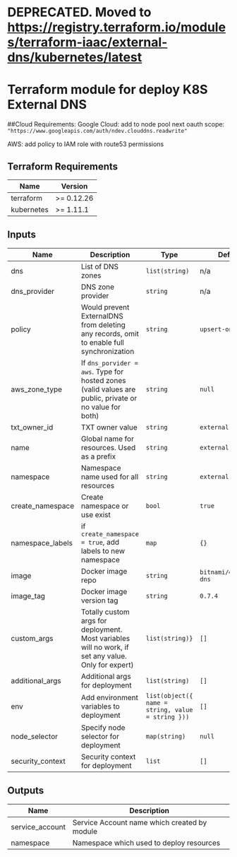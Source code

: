 # DEPRECATED. Moved to https://registry.terraform.io/modules/terraform-iaac/external-dns/kubernetes/latest

# Terraform module for deploy K8S External DNS

##Cloud Requirements: 
Google Cloud: add to node pool next oauth scope: `"https://www.googleapis.com/auth/ndev.clouddns.readwrite"`

AWS: add policy to IAM role with route53 permissions
   
## Terraform Requirements

| Name | Version |
|------|---------|
| terraform | >= 0.12.26 |
| kubernetes | >= 1.11.1 |


## Inputs

| Name | Description | Type | Default | Required |
|------|-------------|------|---------|:--------:|
| dns | List of DNS zones | `list(string)` | n/a | yes |
| dns_provider | DNS zone provider | `string` | n/a | yes |
| policy | Would prevent ExternalDNS from deleting any records, omit to enable full synchronization | `string` | `upsert-only` | no |
| aws_zone_type | If `dns_porvider = aws`. Type for hosted zones (valid values are public, private or no value for both) | `string` | `null` | no |
| txt_owner_id | TXT owner value | `string` | `external-dns` | no |
| name | Global name for resources. Used as a prefix | `string` | `external-dns` | no |
| namespace | Namespace name used for all resources | `string` | `external-dns` | no |
| create_namespace | Create namespace or use exist | `bool` | `true` | no |
| namespace_labels | if `create_namespace = true`, add labels to new namespace | `map` | `{}` | no |
| image | Docker image repo | `string` | `bitnami/external-dns` | no |
| image_tag | Docker image version tag | `string` | `0.7.4` | no |
| custom_args | Totally custom args for deployment. Most variables will no work, if set any value. Only for expert) | `list(string)}` | `[]` | no |
| additional_args | Additional args for deployment | `list(string)` | `[]` | no |
| env | Add environment variables to deployment | `list(object({ name = string, value = string }))` | `[]` | no |
| node_selector | Specify node selector for deployment | `map(string)` | `null` | no |
| security_context | Security context for deployment | `list` | `[]` | no |

## Outputs

| Name | Description |
|------|-------------|
| service_account | Service Account name which created by module |
| namespace | Namespace which used to deploy resources |